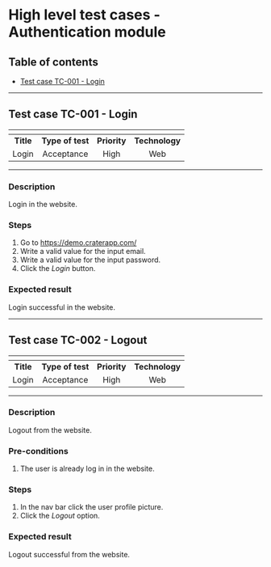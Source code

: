 # High level test cases - Authentication module

## Table of contents
* [Test case TC-001 - Login](#TC-001)

* * *

<a id= "TC-001="></a>
## Test case TC-001 - Login

| <!-- -->  | <!-- -->         | <!-- -->   | <!-- -->    |
|:---------:|:----------------:|:----------:|:-----------:|
| **Title** | **Type of test** | **Priority**| **Technology** |
| Login     | Acceptance       | High        |      Web       |

* * *

### Description
Login in the website.


### Steps
1. Go to https://demo.craterapp.com/
2. Write a valid value for the input email.
3. Write a valid value for the input password.
4. Click the *Login* button. 

### Expected result
Login successful in the website.


* * * 
<a id= "TC-002="></a>
## Test case TC-002 - Logout

| <!-- -->  | <!-- -->         | <!-- -->   | <!-- -->    |
|:---------:|:----------------:|:----------:|:-----------:|
| **Title** | **Type of test** | **Priority**| **Technology** |
| Login     | Acceptance       | High        |      Web       |

* * *

### Description
Logout from the website.

### Pre-conditions
1. The user is already log in in the website.

### Steps
1. In the nav bar click the user profile picture. 
2. Click the *Logout* option.

### Expected result
Logout successful from the website.
